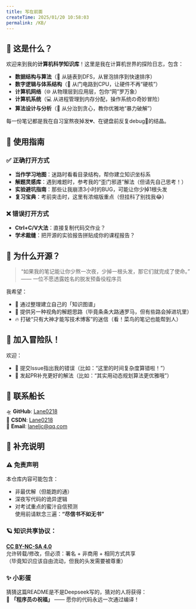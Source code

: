 ```yaml
---
title: 写在前面
createTime: 2025/01/20 10:58:03
permalink: /KB/
---
```


## 📖 这是什么？  
欢迎来到我的**计算机科学知识库**！这里是我在计算机世界的探险日志，包含：  

- **数据结构与算法**（🤖 从链表到DFS，从冒泡排序到快速排序）  
- **数字逻辑与体系结构**（🔌 从门电路到CPU，让硬件不再“硬核”）  
- **计算机网络**（🌐 从物理层到应用层，包你“网”罗万象）  
- **计算机系统**（💻 从进程管理到内存分配，操作系统の奇妙冒险）  
- **算法设计与分析**（🎯 从分治到贪心，教你优雅地“暴力破解”）  

每一份笔记都是我在自习室熬夜掉发💔、在键盘前反复debug🐛的结晶。  



## 🎯 使用指南  

### ✅ 正确打开方式  
- **当作学习地图**：迷路时看看目录结构，帮你建立知识坐标系  
- **解题灵感库**：遇到难题时，参考我的“歪门邪道”解法（但请先自己思考！）  
- **实验避坑指南**：那些让我崩溃3小时的BUG，可能让你少掉1根头发  
- **复习宝典**：考前突击时，这里有浓缩版重点（但挂科了别找我😂）  

### ❌ 错误打开方式  
- **Ctrl+C/V大法**：直接复制代码交作业？  
- **学术裁缝**：把开源的实验报告拼贴成你的课程报告？ 



## 🌟 为什么开源？  
> “如果我的笔记能让你少熬一次夜，少掉一根头发，那它们就完成了使命。”  
> —— 一位不愿透露姓名的脱发预备役程序员  

我希望：  
- 🧠 通过整理建立自己的「知识图谱」  
- 🤝 提供另一种视角的解题思路（毕竟条条大路通罗马，但有些路会掉进坑里）  
- 🔥 打破“只有大神才能写技术博客”的迷信（看！菜鸟的笔记也能帮到人）  



## 🤝 加入冒险队！  
欢迎：  
- 🐛 提交Issue指出我的错误（比如：“这里的时间复杂度算错啦！”）  
- 📝 发起PR补充更好的解法（比如：“其实用动态规划算法更优雅哦”）  



## 📮 联系船长  
🛸 **GitHub**: [Lane0218](https://github.com/Lane0218)  
📝 **CSDN**: [Lane0218](https://blog.csdn.net/Lane0218)  
📧 **Email**: laneljc@qq.com


## 📌 补充说明
### ⚠️ 免责声明  
本仓库内容可能包含：  
- 非最优解（但能跑的通）  
- 深夜写代码的诡异逻辑  
- 对考试重点的蜜汁自信预测  
使用前请默念三遍：**“尽信书不如无书”**  



### 🪐 知识共享协议：
**[CC BY-NC-SA 4.0](https://creativecommons.org/licenses/by-nc-sa/4.0/)**  
允许转载/修改，但必须：署名 + 非商用 + 相同方式共享  
（毕竟知识应该自由流动，但我的头发需要被尊重）  



### ✨ 小彩蛋  
猜猜这篇README是不是Deepseek写的，猜对的人将获得：  
🎁 **「程序员の祝福」** —— 愿你的代码永远一次通过编译！